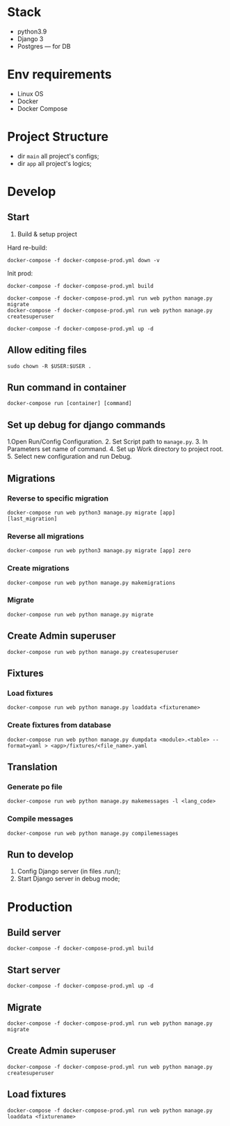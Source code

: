 # Stack
- python3.9
- Django 3
- Postgres — for DB

# Env requirements
- Linux OS
- Docker
- Docker Compose

# Project Structure
- dir `main` all project's configs;
- dir `app` all project's logics;

# Develop

## Start
1. Build & setup project

Hard re-build:
```shell
docker-compose -f docker-compose-prod.yml down -v
```

Init prod:
```shell
docker-compose -f docker-compose-prod.yml build

docker-compose -f docker-compose-prod.yml run web python manage.py migrate
docker-compose -f docker-compose-prod.yml run web python manage.py createsuperuser

docker-compose -f docker-compose-prod.yml up -d
```

## Allow editing files
```shell
sudo chown -R $USER:$USER .
```

## Run command in container
```shell
docker-compose run [container] [command]
```

## Set up debug for django commands

1.Open Run/Config Configuration.
2. Set Script path to `manage.py`.
3. In Parameters set name of command.
4. Set up Work directory to project root.
5. Select new configuration and run Debug.

## Migrations

### Reverse to specific migration
```shell
docker-compose run web python3 manage.py migrate [app] [last_migration]
```

### Reverse all migrations
```shell
docker-compose run web python3 manage.py migrate [app] zero
```

### Create migrations
```shell
docker-compose run web python manage.py makemigrations
```

### Migrate
```shell
docker-compose run web python manage.py migrate
```

## Create Admin superuser
```shell
docker-compose run web python manage.py createsuperuser
```

## Fixtures

### Load fixtures
```shell
docker-compose run web python manage.py loaddata <fixturename>
```

### Create fixtures from database
```shell
docker-compose run web python manage.py dumpdata <module>.<table> --format=yaml > <app>/fixtures/<file_name>.yaml
```

## Translation

### Generate po file
```shell
docker-compose run web python manage.py makemessages -l <lang_code>
```

### Compile messages
```shell
docker-compose run web python manage.py compilemessages
```

## Run to develop
1. Config Django server (in files .run/);
2. Start Django server in debug mode;

# Production

## Build server
```shell
docker-compose -f docker-compose-prod.yml build
```

## Start server
```shell
docker-compose -f docker-compose-prod.yml up -d
```

## Migrate
```shell
docker-compose -f docker-compose-prod.yml run web python manage.py migrate
```

## Create Admin superuser
```shell
docker-compose -f docker-compose-prod.yml run web python manage.py createsuperuser
```

## Load fixtures
```shell
docker-compose -f docker-compose-prod.yml run web python manage.py loaddata <fixturename>
```
